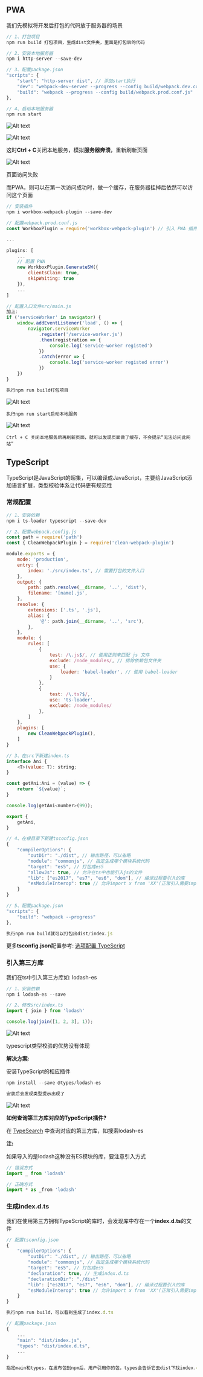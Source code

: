 ## PWA

我们先模拟将开发后打包的代码放于服务器的场景

```js
// 1、打包项目
npm run build 打包项目，生成dist文件夹，里面是打包后的代码

// 2、安装本地服务器
npm i http-server --save-dev

// 3、配置package.json
"scripts": {
    "start": "http-server dist", // 添加start执行
    "dev": "webpack-dev-server --progress --config build/webpack.dev.conf.js",
    "build": "webpack --progress --config build/webpack.prod.conf.js"
},

// 4、启动本地服务器
npm run start
```
    
![Alt text](./imgs/11-01.png)

![Alt text](./imgs/11-02.png)

这时**Ctrl + C**关闭本地服务，模拟**服务器奔溃**，重新刷新页面

![Alt text](./imgs/11-03.png)

页面访问失败

而PWA，则可以在第一次访问成功时，做一个缓存，在服务器挂掉后依然可以访问这个页面

```js
// 安装插件
npm i workbox-webpack-plugin --save-dev

// 配置webpack.prod.conf.js
const WorkboxPlugin = require('workbox-webpack-plugin') // 引入 PWA 插件

...

plugins: [
    ...
    // 配置 PWA
    new WorkboxPlugin.GenerateSW({
        clientsClaim: true,
        skipWaiting: true
    }),
    ...
]

// 配置入口文件src/main.js
加上:
if ('serviceWorker' in navigator) {
    window.addEventListener('load', () => {
        navigator.serviceWorker
            .register('/service-worker.js')
            .then(registration => {
                console.log('service-worker registed')
            })
            .catch(error => {
                console.log('service-worker registed error')
            })
    })
}

执行npm run build打包项目
```

![Alt text](./imgs/11-04.png)

```text
执行npm run start启动本地服务
```

![Alt text](./imgs/11-05.png)

```text
Ctrl + C 关闭本地服务后再刷新页面，就可以发现页面做了缓存，不会提示“无法访问此网站”
```
    
## TypeScript

TypeScript是JavaScript的超集，可以编译成JavaScript，主要给JavaScript添加语言扩展，类型校验体系让代码更有规范性

### 常规配置
    
```js
// 1、安装依赖
npm i ts-loader typescript --save-dev

// 2、配置webpack.config.js
const path = require('path')
const { CleanWebpackPlugin } = require('clean-webpack-plugin')

module.exports = {
    mode: 'production',
    entry: {
        index: './src/index.ts', // 需要打包的文件入口
    },
    output: {
        path: path.resolve(__dirname, '..', 'dist'),
        filename: '[name].js',
    },
    resolve: {
        extensions: ['.ts', '.js'],
        alias: {
            '@': path.join(__dirname, '..', 'src'),
        },
    },
    module: {
        rules: [
            {
                test: /\.js$/, // 使用正则来匹配 js 文件
                exclude: /node_modules/, // 排除依赖包文件夹
                use: {
                    loader: 'babel-loader', // 使用 babel-loader
                }
            },
            {
                test: /\.ts?$/,
                use: 'ts-loader',
                exclude: /node_modules/
            },
        ]
    },
    plugins: [
        new CleanWebpackPlugin(),
    ]
}

// 3、在src下新建index.ts
interface Ani {
    <T>(value: T): string;
}

const getAni:Ani = (value) => {
    return `${value}`;
}

console.log(getAni<number>(99));

export {
    getAni,
}

// 4、在根目录下新建tsconfig.json
{
    "compilerOptions": {
        "outDir": "./dist", // 输出路径，可以省略
        "module": "commonjs", // 指定生成哪个模块系统代码
        "target": "es5", // 打包成es5
        "allowJs": true, // 允许在ts中也能引入js的文件
        "lib": ["es2017", "es7", "es6", "dom"], // 编译过程要引入的库
        "esModuleInterop": true // 允许import x from 'XX'(正常引入需要import * as x from 'XX')
    }
}

// 5、配置package.json
"scripts": {
    "build": "webpack --progress"
},

执行npm run build就可以打包出dist/index.js
```
    
更多**tsconfig.json**配置参考: [选项配置 TypeScript](https://www.tslang.cn/docs/handbook/compiler-options.html)

### 引入第三方库

我们在ts中引入第三方库如: lodash-es

```js
// 1、安装依赖
npm i lodash-es --save

// 2、修改src/index.ts
import { join } from 'lodash'

console.log(join([1, 2, 3], 1));
```
    
![Alt text](./imgs/11-06.png)

typescript类型校验的优势没有体现

**解决方案:**

安装TypeScript的相应插件

```js
npm install --save @types/lodash-es

安装后会发现类型提示出现了
```
    
![Alt text](./imgs/11-07.png)

**如何查询第三方库对应的TypeScript插件?**

在 [TypeSearch](https://microsoft.github.io/TypeSearch/) 中查询对应的第三方库，如搜索lodash-es

**注:**

如果导入的是lodash这种没有ES模块的库，要注意引入方式

```js
// 错误方式
import _ from 'lodash'

// 正确方式
import * as _from 'lodash'
```

### 生成index.d.ts
    
我们在使用第三方拥有TypeScript的库时，会发现库中存在一个**index.d.ts**的文件

```js
// 配置tsconfig.json
{
    "compilerOptions": {
        "outDir": "./dist", // 输出路径，可以省略
        "module": "commonjs", // 指定生成哪个模块系统代码
        "target": "es5", // 打包成es5
        "declaration": true, // 生成index.d.ts
        "declarationDir": "./dist"
        "lib": ["es2017", "es7", "es6", "dom"], // 编译过程要引入的库
        "esModuleInterop": true // 允许import x from 'XX'(正常引入需要import * as x from 'XX')
    }
}

执行npm run build，可以看到生成了index.d.ts

// 配置package.json
{
    ...
    "main": "dist/index.js",
    "types": "dist/index.d.ts",
    ...
}

指定main和types，在发布包到npm后，用户引用你的包，types会告诉它去dist下找index.d.ts找类型定义文件
```

    